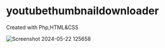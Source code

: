 # youtubethumbnaildownloader
Created with Php,HTML&amp;CSS

![Screenshot 2024-05-22 125658](https://github.com/ayushharmaa/youtubethumbnaildownloader/assets/93790325/eb69b9cd-6a04-4e80-90df-2268883e51a6)


